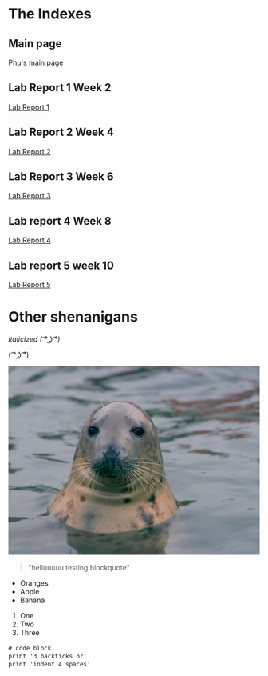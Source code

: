 # The Indexes
## Main page
[Phu's main page](https://pntsoi.github.io/cse15l-lab-reports/)


##  Lab Report 1 Week 2

[Lab Report 1](/Lab-Report-1/lab-report-1-week-2.md)

## Lab Report 2 Week 4

[Lab Report 2](/Lab-Report-2/lab-report-2-week-4.md)

## Lab Report 3 Week 6
[Lab Report 3](/Lab-Report-3/lab-report-3-week-6.md)

## Lab report 4 Week 8
[Lab Report 4](/Lab-Report-4/lab-report-4-week-8.md)

## Lab report 5 week 10
[Lab Report 5](./Lab-Report-5/lab-report-5-week-10.md)



# Other shenanigans


*italicized ( ͡° ͜ʖ ͡°)*



[( ͡° ͜ʖ ͡°)](https://google.com)

![Image of a seal :))](/Pictures/seal.jpg/)

> "helluuuuu testing blockquote"

* Oranges
* Apple
* Banana

1. One
2. Two
3. Three

```
# code block
print '3 backticks or'
print 'indent 4 spaces'
``` 
